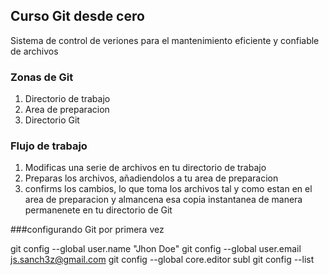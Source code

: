 ## Curso Git desde cero
Sistema de control de veriones para el mantenimiento
eficiente y confiable de archivos

### Zonas de Git
1. Directorio de trabajo
2. Area de preparacion
3. Directorio Git

### Flujo de trabajo
1. Modificas una serie de archivos en tu directorio de trabajo
2. Preparas los archivos, añadiendolos a tu area de preparacion
3. confirms los cambios, lo que toma los archivos tal y como estan en el area de preparacion y  almancena esa copia instantanea de manera permanenete en tu directorio de Git

###configurando Git por primera vez

git config --global user.name "Jhon Doe"
git config --global user.email js.sanch3z@gmail.com
git config --global core.editor subl
git config --list
